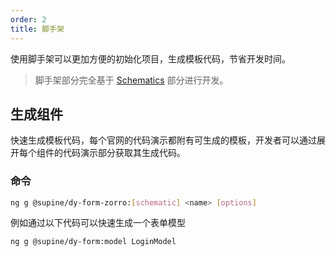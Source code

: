 ```yaml
---
order: 2
title: 脚手架
---
```

使用脚手架可以更加方便的初始化项目，生成模板代码，节省开发时间。
> 脚手架部分完全基于 [Schematics](https://blog.angular.io/schematics-an-introduction-dc1dfbc2a2b2) 部分进行开发。


## 生成组件

快速生成模板代码，每个官网的代码演示都附有可生成的模板，开发者可以通过展开每个组件的代码演示部分获取其生成代码。

### 命令

```bash
ng g @supine/dy-form-zorro:[schematic] <name> [options]
```

例如通过以下代码可以快速生成一个表单模型

```bash
ng g @supine/dy-form:model LoginModel
```

